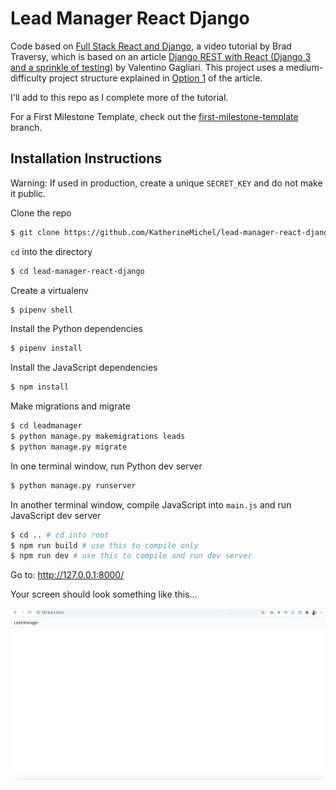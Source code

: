 # Lead Manager React Django

Code based on [Full Stack React and Django](https://www.youtube.com/playlist?list=PLillGF-RfqbbRA-CIUxlxkUpbq0IFkX60), a video tutorial by Brad Traversy, which is based on an article [Django REST with React (Django 3 and a sprinkle of testing)](https://www.valentinog.com/blog/drf/) by Valentino Gagliari. This project uses a medium-difficulty project structure explained in [Option 1](https://www.valentinog.com/blog/drf/#django-rest-with-react-django-and-react-together) of the article.

I'll add to this repo as I complete more of the tutorial. 

For a First Milestone Template, check out the [first-milestone-template](https://github.com/KatherineMichel/lead-manager-react-django/tree/first-milestone-template) branch.

## Installation Instructions

Warning: If used in production, create a unique `SECRET_KEY` and do not make it public.

Clone the repo

```bash
$ git clone https://github.com/KatherineMichel/lead-manager-react-django/
```

`cd` into the directory

```bash
$ cd lead-manager-react-django
```

Create a virtualenv

```bash
$ pipenv shell
```

Install the Python dependencies

```bash
$ pipenv install
```

Install the JavaScript dependencies

```bash
$ npm install
```

Make migrations and migrate

```bash
$ cd leadmanager
$ python manage.py makemigrations leads
$ python manage.py migrate
```

In one terminal window, run Python dev server

```bash
$ python manage.py runserver
```

In another terminal window, compile JavaScript into `main.js` and run JavaScript dev server

```bash
$ cd .. # cd into root
$ npm run build # use this to compile only
$ npm run dev # use this to compile and run dev server
```

Go to: http://127.0.0.1:8000/

Your screen should look something like this...

![](first-milestone-template.png)
